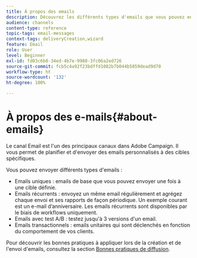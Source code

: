 ```yaml
---
title: À propos des emails
description: Découvrez les différents types d'emails que vous pouvez envoyer avec Adobe Campaign.
audience: channels
content-type: reference
topic-tags: email-messages
context-tags: deliveryCreation,wizard
feature: Email
role: User
level: Beginner
exl-id: fd03c6b8-34ed-4b7e-9980-3fc06a2ed726
source-git-commit: fcb5c4a92f23bdffd1082b7b044b5859dead9d70
workflow-type: ht
source-wordcount: '132'
ht-degree: 100%

---
```


# À propos des e-mails{#about-emails}

Le canal Email est l&#39;un des principaux canaux dans Adobe Campaign. Il vous permet de planifier et d&#39;envoyer des emails personnalisés à des cibles spécifiques.

Vous pouvez envoyer différents types d&#39;emails :

* Emails uniques : emails de base que vous pouvez envoyer une fois à une cible définie.
* Emails récurrents : envoyez un même email régulièrement et agrégez chaque envoi et ses rapports de façon périodique. Un exemple courant est un e-mail d’anniversaire. Les emails récurrents sont disponibles par le biais de workflows uniquement.
* Emails avec test A/B : testez jusqu&#39;à 3 versions d&#39;un email.
* Emails transactionnels : emails unitaires qui sont déclenchés en fonction du comportement de vos clients.

Pour découvrir les bonnes pratiques à appliquer lors de la création et de l&#39;envoi d&#39;emails, consultez la section [Bonnes pratiques de diffusion](../../sending/using/delivery-best-practices.md).

